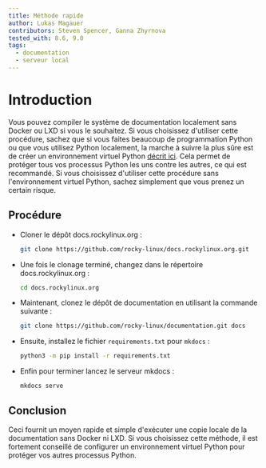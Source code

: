 ```yaml
---
title: Méthode rapide
author: Lukas Magauer
contributors: Steven Spencer, Ganna Zhyrnova
tested_with: 8.6, 9.0
tags:
  - documentation
  - serveur local
---
```


# Introduction

Vous pouvez compiler le système de documentation localement sans Docker ou LXD si vous le souhaitez. Si vous choisissez d'utiliser cette procédure, sachez que si vous faites beaucoup de programmation Python ou que vous utilisez Python localement, la marche à suivre la plus sûre est de créer un environnement virtuel Python [décrit ici](https://docs.python.org/3/library/venv.html). Cela permet de protéger tous vos processus Python les uns contre les autres, ce qui est recommandé. Si vous choisissez d'utiliser cette procédure sans l'environnement virtuel Python, sachez simplement que vous prenez un certain risque.

## Procédure

- Cloner le dépôt docs.rockylinux.org :

    ```bash
    git clone https://github.com/rocky-linux/docs.rockylinux.org.git
    ```

- Une fois le clonage terminé, changez dans le répertoire docs.rockylinux.org :

    ```bash
    cd docs.rockylinux.org
    ```

- Maintenant, clonez le dépôt de documentation en utilisant la commande suivante :

    ```bash
    git clone https://github.com/rocky-linux/documentation.git docs
    ```

- Ensuite, installez le fichier `requirements.txt` pour `mkdocs` :

    ```bash
    python3 -m pip install -r requirements.txt
    ```

- Enfin pour terminer lancez le serveur mkdocs :

    ```text
    mkdocs serve
    ```

## Conclusion

Ceci fournit un moyen rapide et simple d'exécuter une copie locale de la documentation sans Docker ni LXD. Si vous choisissez cette méthode, il est fortement conseillé de configurer un environnement virtuel Python pour protéger vos autres processus Python.
